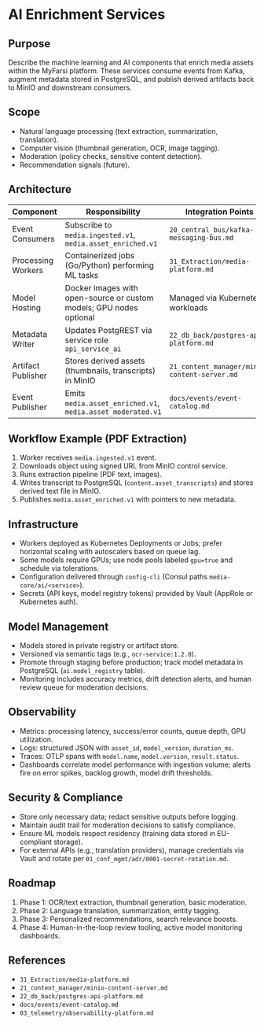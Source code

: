 # AI Enrichment Services

## Purpose

Describe the machine learning and AI components that enrich media assets within the MyFarsi platform. These services consume events from Kafka, augment metadata stored in PostgreSQL, and publish derived artifacts back to MinIO and downstream consumers.

## Scope

- Natural language processing (text extraction, summarization, translation).
- Computer vision (thumbnail generation, OCR, image tagging).
- Moderation (policy checks, sensitive content detection).
- Recommendation signals (future).

## Architecture

| Component          | Responsibility                                                      | Integration Points                           |
| ------------------ | ------------------------------------------------------------------- | -------------------------------------------- |
| Event Consumers    | Subscribe to `media.ingested.v1`, `media.asset_enriched.v1`         | `20_central_bus/kafka-messaging-bus.md`      |
| Processing Workers | Containerized jobs (Go/Python) performing ML tasks                  | `31_Extraction/media-platform.md`            |
| Model Hosting      | Docker images with open-source or custom models; GPU nodes optional | Managed via Kubernetes workloads             |
| Metadata Writer    | Updates PostgREST via service role `api_service_ai`                 | `22_db_back/postgres-api-platform.md`        |
| Artifact Publisher | Stores derived assets (thumbnails, transcripts) in MinIO            | `21_content_manager/minio-content-server.md` |
| Event Publisher    | Emits `media.asset_enriched.v1`, `media.asset_moderated.v1`         | `docs/events/event-catalog.md`               |

## Workflow Example (PDF Extraction)

1. Worker receives `media.ingested.v1` event.
2. Downloads object using signed URL from MinIO control service.
3. Runs extraction pipeline (PDF text, images).
4. Writes transcript to PostgreSQL (`content.asset_transcripts`) and stores derived text file in MinIO.
5. Publishes `media.asset_enriched.v1` with pointers to new metadata.

## Infrastructure

- Workers deployed as Kubernetes Deployments or Jobs; prefer horizontal scaling with autoscalers based on queue lag.
- Some models require GPUs; use node pools labeled `gpu=true` and schedule via tolerations.
- Configuration delivered through `config-cli` (Consul paths `media-core/ai/<service>`).
- Secrets (API keys, model registry tokens) provided by Vault (AppRole or Kubernetes auth).

## Model Management

- Models stored in private registry or artifact store.
- Versioned via semantic tags (e.g., `ocr-service:1.2.0`).
- Promote through staging before production; track model metadata in PostgreSQL (`ai.model_registry` table).
- Monitoring includes accuracy metrics, drift detection alerts, and human review queue for moderation decisions.

## Observability

- Metrics: processing latency, success/error counts, queue depth, GPU utilization.
- Logs: structured JSON with `asset_id`, `model_version`, `duration_ms`.
- Traces: OTLP spans with `model.name`, `model.version`, `result.status`.
- Dashboards correlate model performance with ingestion volume; alerts fire on error spikes, backlog growth, model drift thresholds.

## Security & Compliance

- Store only necessary data; redact sensitive outputs before logging.
- Maintain audit trail for moderation decisions to satisfy compliance.
- Ensure ML models respect residency (training data stored in EU-compliant storage).
- For external APIs (e.g., translation providers), manage credentials via Vault and rotate per `01_conf_mgmt/adr/0001-secret-rotation.md`.

## Roadmap

1. Phase 1: OCR/text extraction, thumbnail generation, basic moderation.
2. Phase 2: Language translation, summarization, entity tagging.
3. Phase 3: Personalized recommendations, search relevance boosts.
4. Phase 4: Human-in-the-loop review tooling, active model monitoring dashboards.

## References

- `31_Extraction/media-platform.md`
- `21_content_manager/minio-content-server.md`
- `22_db_back/postgres-api-platform.md`
- `docs/events/event-catalog.md`
- `03_telemetry/observability-platform.md`
